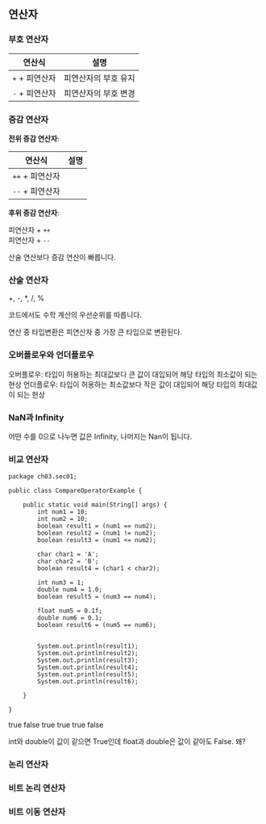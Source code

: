 ## 연산자
### 부호 연산자

|연산식|설명|
|---|---|
|`+` + 피연산자|피연산자의 부호 유지|  
|`-` + 피연산자|피연산자의 부호 변경|

### 증감 연산자
**전위 증감 연산자**:

|연산식|설명|
|---|---|
|`++` + 피연산자||  
|`--` + 피연산자||

**후위 증감 연산자**:

피연산자 + `++`   
피연산자 + `--`

산술 연산보다 증감 연산이 빠릅니다.

### 산술 연산자

+, -, *, /, %

코드에서도 수학 계산의 우선순위를 따릅니다.

연산 중 타입변환은 피연산자 중 가장 큰 타입으로 변환된다.

### 오버플로우와 언더플로우

오버플로우: 타입이 허용하는 최대값보다 큰 값이 대입되어 해당 타입의 최소값이 되는 현상
언더플로우: 타입이 허용하는 최소값보다 작은 값이 대입되어 해당 타입의 최대값이 되는 현상

### NaN과 Infinity

어떤 수를 0으로 나누면 값은 Infinity, 나머지는 Nan이 됩니다.

### 비교 연산자

```
package ch03.sec01;

public class CompareOperatorExample {

	public static void main(String[] args) {
		int num1 = 10;
		int num2 = 10;
		boolean result1 = (num1 == num2);
		boolean result2 = (num1 != num2);
		boolean result3 = (num1 <= num2);
		
		char char1 = 'A';
		char char2 = 'B';
		boolean result4 = (char1 < char2);
		
		int num3 = 1;
		double num4 = 1.0;
		boolean result5 = (num3 == num4);
		
		float num5 = 0.1f;
		double num6 = 0.1;
		boolean result6 = (num5 == num6);
		
		
		System.out.println(result1);
		System.out.println(result2);
		System.out.println(result3);
		System.out.println(result4);
		System.out.println(result5);
		System.out.println(result6);
		
	}

}

```
true
false
true
true
true
false

int와 double이 값이 같으면 True인데
float과 double은 값이 같아도 False.
왜?

### 논리 연산자

### 비트 논리 연산자

### 비트 이동 연산자

